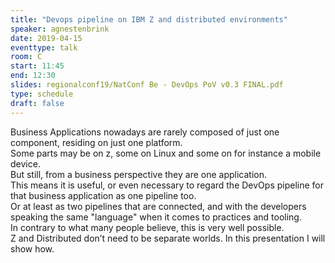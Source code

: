 ```yaml
---
title: "Devops pipeline on IBM Z and distributed environments"
speaker: agnestenbrink
date: 2019-04-15
eventtype: talk
room: C
start: 11:45
end: 12:30
slides: regionalconf19/NatConf Be - DevOps PoV v0.3 FINAL.pdf
type: schedule
draft: false
---
```


Business Applications nowadays are rarely composed of just one component, residing on just one platform.  
Some parts may be on z, some on Linux and some on for instance a mobile device.  
But still, from a business perspective they are one application.  
This means it is useful, or even necessary to regard the DevOps pipeline for that business application as one pipeline too.  
Or at least as two pipelines that are connected, and with the developers speaking the same "language" when it comes to practices and tooling.  
In contrary to what many people believe, this is very well possible.  
Z and Distributed don’t need to be separate worlds. In this presentation I will show how.  

